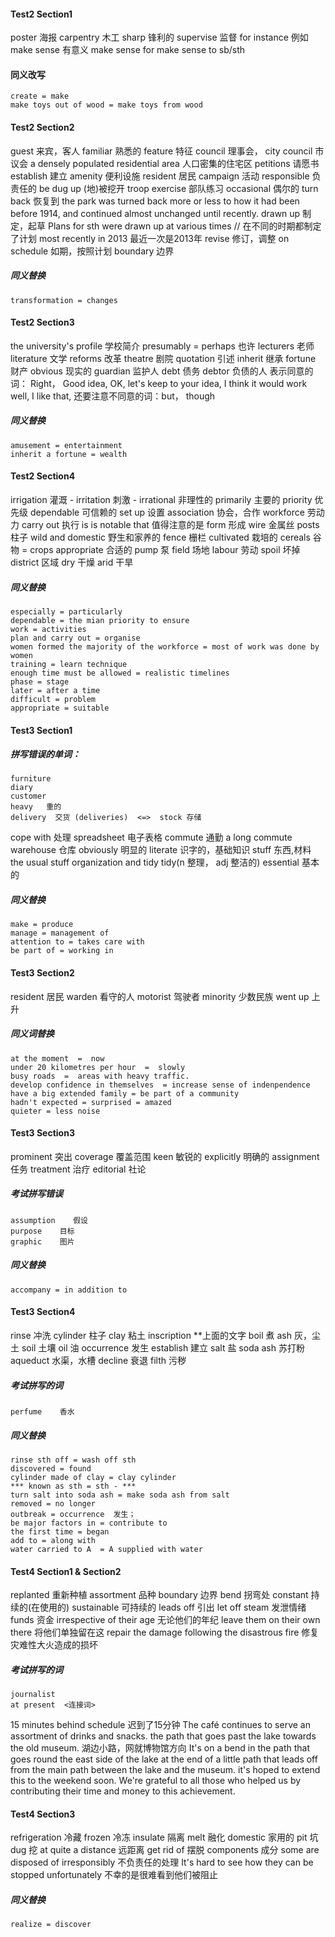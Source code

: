 #### Test2  Section1
poster   海报
carpentry   木工
sharp   锋利的
supervise   监督
for instance   例如
make sense   有意义
    make sense for
    make sense to sb/sth  
#### 同义改写
    create = make 
    make toys out of wood = make toys from wood


#### Test2  Section2
guest   来宾，客人
familiar   熟悉的
feature  特征
council   理事会，
    city council  市议会
a densely populated residential area  人口密集的住宅区
petitions   请愿书
establish   建立
amenity   便利设施
resident   居民
campaign    活动
responsible    负责任的
be dug up    (地)被挖开
troop exercise    部队练习
occasional    偶尔的
turn back   恢复到
    the park was turned back more or less to how it had been before 1914, and continued almost unchanged until recently. 
drawn up    制定，起草
    Plans for sth were drawn up at various times    // 在不同的时期都制定了计划
most recently in 2013    最近一次是2013年
revise   修订，调整
on schedule   如期，按照计划
boundary   边界
##### 同义替换
    transformation = changes

#### Test2 Section3
the university's profile  学校简介
presumably = perhaps   也许 
lecturers    老师
literature    文学
reforms   改革
theatre   剧院
quotation    引述
inherit    继承
fortune    财产
obvious    现实的
guardian   监护人
debt    债务
    debtor   负债的人
表示同意的词： Right，   Good idea,  OK,  let's keep to your idea,  I think it would work well,  I like that,
还要注意不同意的词：but， though 
##### 同义替换
    amusement = entertainment
    inherit a fortune = wealth

#### Test2 Section4
irrigation    灌溉
    - irritation  刺激
    - irrational  非理性的
primarily    主要的
priority    优先级
dependable    可信赖的
set up   设置
association   协会，合作
workforce   劳动力
carry out   执行
is is notable that    值得注意的是
form   形成
wire  金属丝
posts   柱子
wild and domestic  野生和家养的
fence   栅栏
cultivated  栽培的
cereals  谷物 = crops
appropriate 合适的
pump   泵
field   场地
labour  劳动
spoil   坏掉
district   区域
dry     干燥
arid    干旱

##### 同义替换
    especially = particularly
    dependable = the mian priority to ensure
    work = activities
    plan and carry out = organise
    women formed the majority of the workforce = most of work was done by women
    training = learn technique
    enough time must be allowed = realistic timelines
    phase = stage
    later = after a time
    difficult = problem
    appropriate = suitable


#### Test3 Section1
##### 拼写错误的单词：
    furniture
    diary
    customer
    heavy   重的
    delivery  交货 (deliveries)  <=>  stock 存储
cope with  处理
spreadsheet   电子表格
commute   通勤    a long commute
warehouse    仓库
obviously  明显的
literate   识字的，基础知识
stuff   东西,材料   the usual stuff
organization and tidy    tidy(n 整理， adj 整洁的)
essential   基本的

##### 同义替换
    make = produce
    manage = management of
    attention to = takes care with
    be part of = working in


#### Test3 Section2
resident   居民
warden   看守的人
motorist   驾驶者
minority   少数民族
went up   上升
##### 同义词替换
    at the moment  =  now
    under 20 kilometres per hour  =  slowly
    busy roads  =  areas with heavy traffic.
    develop confidence in themselves  = increase sense of indenpendence
    have a big extended family = be part of a community
    hadn't expected = surprised = amazed
    quieter = less noise 

#### Test3 Section3
prominent  突出
coverage   覆盖范围
keen   敏锐的
explicitly   明确的
assignment   任务
treatment    治疗
editorial    社论

##### 考试拼写错误
    assumption    假设
    purpose    目标
    graphic    图片

##### 同义替换
    accompany = in addition to

#### Test3 Section4
rinse     冲洗
cylinder   柱子
clay    粘土
inscription   **上面的文字
boil   煮
ash    灰，尘土
soil    土壤
oil     油
occurrence   发生
establish    建立
salt     盐
soda ash   苏打粉
aqueduct  水渠，水槽
decline  衰退
filth   污秽

##### 考试拼写的词
    perfume    香水

##### 同义替换
    rinse sth off = wash off sth
    discovered = found
    cylinder made of clay = clay cylinder 
    *** known as sth = sth - ***
    turn salt into soda ash = make soda ash from salt
    removed = no longer
    outbreak = occurrence  发生； 
    be major factors in = contribute to        
    the first time = began
    add to = along with
    water carried to A  = A supplied with water  


#### Test4 Section1 & Section2
replanted   重新种植
assortment  品种
boundary    边界
bend   拐弯处
constant   持续的(在使用的)
sustainable   可持续的
leads off   引出
let off steam   发泄情绪
funds   资金
irrespective of their age   无论他们的年纪
leave them on their own there  将他们单独留在这
repair the damage following the disastrous fire   修复灾难性大火造成的损坏

##### 考试拼写的词
    journalist
    at present  <连接词>

15 minutes behind schedule   迟到了15分钟
The café continues to serve an assortment of drinks and snacks.
the path that goes past the lake towards the old museum.        湖边小路，网就博物馆方向
It's on a bend in the path that goes round the east side of the lake
at the end of a little path that leads off from the main path between the lake and the museum.
it's hoped to extend this to the weekend soon. 
We're grateful to all those who helped us by contributing their time and money to this achievement.

#### Test4 Section3
refrigeration    冷藏
frozen           冷冻
insulate         隔离
melt             融化
domestic   家用的
pit  坑
dug   挖
at quite a distance  远距离
get rid of  摆脱
components  成分
some are disposed of irresponsibly   不负责任的处理
It's hard to see how they can be stopped unfortunately   不幸的是很难看到他们被阻止
##### 同义替换
    realize = discover